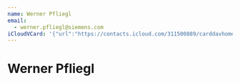 ```yaml
---
name: Werner Pfliegl
email:
  - werner.pfliegl@siemens.com
iCloudVCard: '{"url":"https://contacts.icloud.com/311500889/carddavhome/card/ZDBkYzY0MWUtOWEwZi00OTU3LTkzNjUtZGU2MjhhNjYwNDAy.vcf","etag":"\"kmfhenoc\"","data":"BEGIN:VCARD\r\nVERSION:3.0\r\nFN:\r\nN:Pfliegl;Werner;;;\r\nUID:d0dc641e-9a0f-4957-9365-de628a660402\r\nPRODID:-//Apple Inc.//Apple WebDAV Outlook Store 4.8.26//ENX-APPLE-OL-MAPPI\r\n NG-INFO:1\r\nREV:2025-04-03T22:09:14Z\r\nORG:;\r\nEMAIL:werner.pfliegl@siemens.com\r\nEND:VCARD"}'
---
```

# Werner Pfliegl
